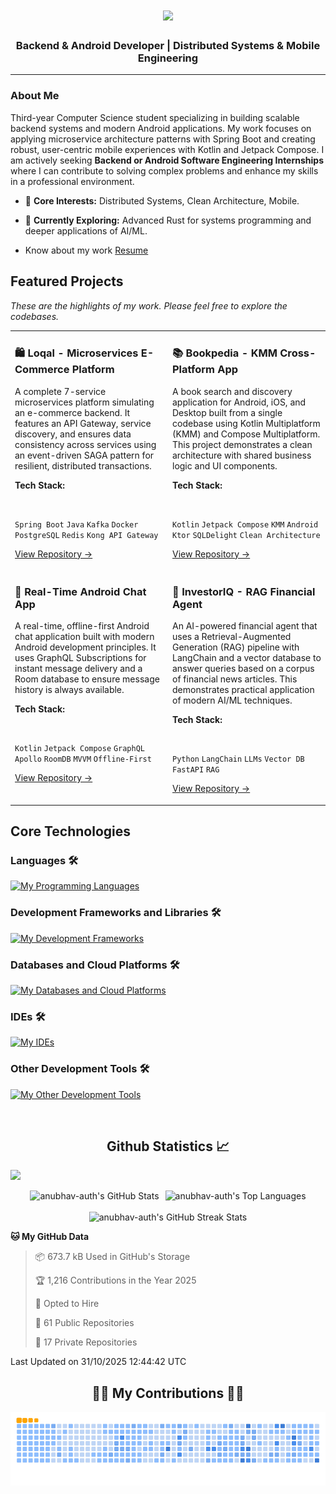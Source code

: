 <h1 align="center">
  <img src="https://readme-typing-svg.herokuapp.com/?font=Righteous&size=30&center=true&vCenter=true&width=500&height=70&duration=3700&lines=Code,+coffee,+and+creativity+inside!;Namaste🙏+I'm+Anubhav;Explore,+fork,+star,+and+repeat!;" /> 
</h1>
<h3 align="center">Backend & Android Developer | Distributed Systems & Mobile Engineering</h3> 
<hr/>


### About Me

Third-year Computer Science student specializing in building scalable backend systems and modern Android applications. My work focuses on applying microservice architecture patterns with Spring Boot and creating robust, user-centric mobile experiences with Kotlin and Jetpack Compose. I am actively seeking **Backend or Android Software Engineering Internships** where I can contribute to solving complex problems and enhance my skills in a professional environment.

-   🧠 **Core Interests:** Distributed Systems, Clean Architecture, Mobile.

-   🌱 **Currently Exploring:** Advanced Rust for systems programming and deeper applications of AI/ML.

-   Know about my work [Resume](https://drive.google.com/file/d/1HYhoRmG4z5jrakxIfWLeLpQO7CNqwwSY/view)

Featured Projects
-----------------

*These are the highlights of my work. Please feel free to explore the codebases.*

<table width="100%">

<tr>

<td width="50%" valign="top">

<h3>🛍️ Loqal - Microservices E-Commerce Platform</h3>

<p>A complete 7-service microservices platform simulating an e-commerce backend. It features an API Gateway, service discovery, and ensures data consistency across services using an event-driven SAGA pattern for resilient, distributed transactions.</p>

<p>

<strong>Tech Stack:</strong>

<br/>

<code>Spring Boot</code> <code>Java</code> <code>Kafka</code> <code>Docker</code> <code>PostgreSQL</code> <code>Redis</code> <code>Kong API Gateway</code>

</p>

<a href="https://github.com/anubhav-auth/loqal" target="_blank">View Repository &rarr;</a>

</td>

<td width="50%" valign="top">

<h3>📚 Bookpedia - KMM Cross-Platform App</h3>

<p>A book search and discovery application for Android, iOS, and Desktop built from a single codebase using Kotlin Multiplatform (KMM) and Compose Multiplatform. This project demonstrates a clean architecture with shared business logic and UI components.</p>

<p>

<strong>Tech Stack:</strong>

<br/>

<code>Kotlin</code> <code>Jetpack Compose</code> <code>KMM</code> <code>Android</code> <code>Ktor</code> <code>SQLDelight</code> <code>Clean Architecture</code>

</p>

<a href="https://github.com/anubhav-auth/bookpedia" target="_blank">View Repository &rarr;</a>

</td>

</tr>

<tr>

<td width="50%" valign="top">

<h3>💬 Real-Time Android Chat App</h3>

<p>A real-time, offline-first Android chat application built with modern Android development principles. It uses GraphQL Subscriptions for instant message delivery and a Room database to ensure message history is always available.</p>

<p>

<strong>Tech Stack:</strong>

<br/>

<code>Kotlin</code> <code>Jetpack Compose</code> <code>GraphQL</code> <code>Apollo</code> <code>RoomDB</code> <code>MVVM</code> <code>Offline-First</code>

</p>

<a href="https://github.com/anubhav-auth/real-time-chat-application" target="_blank">View Repository &rarr;</a>

</td>

<td width="50%" valign="top">

<h3>🤖 InvestorIQ - RAG Financial Agent</h3>

<p>An AI-powered financial agent that uses a Retrieval-Augmented Generation (RAG) pipeline with LangChain and a vector database to answer queries based on a corpus of financial news articles. This demonstrates practical application of modern AI/ML techniques.</p>

<p>

<strong>Tech Stack:</strong>

<br/>

<code>Python</code> <code>LangChain</code> <code>LLMs</code> <code>Vector DB</code> <code>FastAPI</code> <code>RAG</code>

</p>

<a href="https://github.com/anubhav-auth/investoriq" target="_blank">View Repository &rarr;</a>

</td>

</tr>

</table>

Core Technologies
-----------------

### Languages 🛠 
[![My Programming Languages](https://skillicons.dev/icons?i=kotlin,java,rust,js,python,cpp,html,css,bash)](https://skillicons.dev)

### Development Frameworks and Libraries 🛠 
[![My Development Frameworks](https://skillicons.dev/icons?i=androidstudio,apollo,ktor,spring,graphql,nginx,redis,kafka)](https://skillicons.dev)

### Databases and Cloud Platforms 🛠 
[![My Databases and Cloud Platforms](https://skillicons.dev/icons?i=mysql,mongodb,sqlite,postgres,firebase)](https://skillicons.dev)

### IDEs 🛠 
[![My IDEs](https://skillicons.dev/icons?i=vscode,androidstudio,idea,pycharm,webstorm)](https://skillicons.dev)

### Other Development Tools 🛠 
[![My Other Development Tools](https://skillicons.dev/icons?i=docker,figma,git,github,postman,blender,linux)](https://skillicons.dev)
 



<br/>
<h2 align="center"> Github Statistics 📈</h2>

![](https://komarev.com/ghpvc/?username=anubhav-auth)

<div align="center">

  <!-- First Row: GitHub Stats and Top Languages -->
  <div style="display: flex; justify-content: center; gap: 10px;">
    <img src="https://github-readme-stats.vercel.app/api?username=anubhav-auth&theme=gruvbox&show_icons=true&hide_border=true&count_private=true" alt="anubhav-auth's GitHub Stats" />
    
  <img src="https://github-readme-stats.vercel.app/api/top-langs/?username=anubhav-auth&theme=gruvbox&show_icons=true&hide_border=true&layout=compact" alt="anubhav-auth's Top Languages" />
    
  </div>

  <!-- Second Row: GitHub Streak Stats -->
  <br />
  <img src="https://streak-stats.demolab.com?user=anubhav-auth&theme=gruvbox&hide_border=true" alt="anubhav-auth's GitHub Streak Stats" />

</div>


<!--START_SECTION:waka-->
**🐱 My GitHub Data** 

> 📦 673.7 kB Used in GitHub's Storage 
 > 
> 🏆 1,216 Contributions in the Year 2025
 > 
> 💼 Opted to Hire
 > 
> 📜 61 Public Repositories 
 > 
> 🔑 17 Private Repositories 
 > 

 Last Updated on 31/10/2025 12:44:42 UTC
<!--END_SECTION:waka--> 


<div align="center">
  <h2>🐱‍👤 My Contributions 🐱‍👤</h2>
  <picture>
  <source media="(prefers-color-scheme: dark)" srcset="https://github.com/anubhav-auth/anubhav-auth/blob/output/github-contribution-grid-snake-dark.svg" />
  <source media="(prefers-color-scheme: light)" srcset="https://github.com/anubhav-auth/anubhav-auth/blob/output/github-contribution-grid-snake.svg" />
  <img alt="github-snake" src="https://github.com/anubhav-auth/anubhav-auth/blob/output/github-contribution-grid-snake.gif" />
</picture>
</div>
<!-- Runner.prototype.gameOver = function name(params) {
    false
} -->
